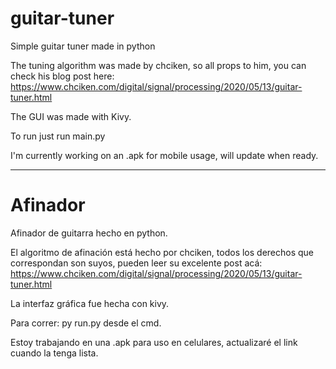 # guitar-tuner
Simple guitar tuner made in python

The tuning algorithm was made by chciken, so all props to him, you can check his blog post here: https://www.chciken.com/digital/signal/processing/2020/05/13/guitar-tuner.html

The GUI was made with Kivy.

To run just run main.py

I'm currently working on an .apk for mobile usage, will update when ready.


--------------------------
# Afinador
Afinador de guitarra hecho en python.

El algoritmo de afinación está hecho por chciken, todos los derechos que correspondan son suyos, pueden leer su excelente post acá: https://www.chciken.com/digital/signal/processing/2020/05/13/guitar-tuner.html

La interfaz gráfica fue hecha con kivy.

Para correr: py run.py desde el cmd.

Estoy trabajando en una .apk para uso en celulares, actualizaré el link cuando la tenga lista.


